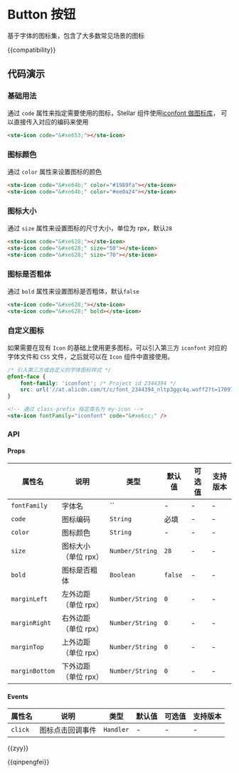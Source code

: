# Button 按钮

基于字体的图标集，包含了大多数常见场景的图标

{{compatibility}}

## 代码演示

### 基础用法

通过 `code` 属性来指定需要使用的图标，Stellar 组件使用[iconfont 做图标库](https://at.alicdn.com/t/c/font_4041637_pivqtx3f1mq.json?spm=a313x.manage_type_myprojects.i1.49.f7ba3a81fFvJ6W&file=font_4041637_pivqtx3f1mq.json)，
可以直接传入对应的编码来使用

```html
<ste-icon code="&#xe653;"></ste-icon>
```

### 图标颜色

通过 `color` 属性来设置图标的颜色

```html
<ste-icon code="&#xe64b;" color="#1989fa"></ste-icon>
<ste-icon code="&#xe64b;" color="#ee0a24"></ste-icon>
```

### 图标大小

通过 `size` 属性来设置图标的尺寸大小，单位为 rpx，默认`28`

```html
<ste-icon code="&#xe628;"></ste-icon>
<ste-icon code="&#xe628;" size="50"></ste-icon>
<ste-icon code="&#xe628;" size="70"></ste-icon>
```

### 图标是否粗体

通过 `bold` 属性来设置图标是否粗体，默认`false`

```html
<ste-icon code="&#xe628;"></ste-icon>
<ste-icon code="&#xe628;" bold></ste-icon>
```

### 自定义图标

如果需要在现有 `Icon` 的基础上使用更多图标，可以引入第三方 `iconfont` 对应的字体文件和 `CSS` 文件，之后就可以在 `Icon` 组件中直接使用。

```css
/* 引入第三方或自定义的字体图标样式 */
@font-face {
	font-family: 'iconfont'; /* Project id 2344394 */
	src: url('//at.alicdn.com/t/c/font_2344394_nltp3ggc4q.woff2?t=1709779088427') format('woff2');
}
```

```html
<!-- 通过 class-prefix 指定类名为 my-icon -->
<ste-icon fontFamily="iconfont" code="&#xe6cc;" />
```

### API

#### Props

| 属性名         | 说明                 | 类型            | 默认值  | 可选值 | 支持版本 |
| -------------- | -------------------- | --------------- | ------- | ------ | -------- |
| `fontFamily`   | 字体名               | ``              | -       | -      | -        |
| `code`         | 图标编码             | `String`        | 必填    | -      | -        |
| `color`        | 图标颜色             | `String`        | -       | -      | -        |
| `size`         | 图标大小（单位 rpx） | `Number/String` | `28`    | -      | -        |
| `bold`         | 图标是否粗体         | `Boolean`       | `false` | -      | -        |
| `marginLeft`   | 左外边距（单位 rpx） | `Number/String` | `0`     | -      | -        |
| `marginRight`  | 右外边距（单位 rpx） | `Number/String` | `0`     | -      | -        |
| `marginTop`    | 上外边距（单位 rpx） | `Number/String` | `0`     | -      | -        |
| `marginBottom` | 下外边距（单位 rpx） | `Number/String` | `0`     | -      | -        |

#### Events

| 属性名  | 说明             | 类型      | 默认值 | 可选值 | 支持版本 |
| ------- | ---------------- | --------- | ------ | ------ | -------- |
| `click` | 图标点击回调事件 | `Handler` | -      | -      | -        |

{{zyy}}

{{qinpengfei}}
